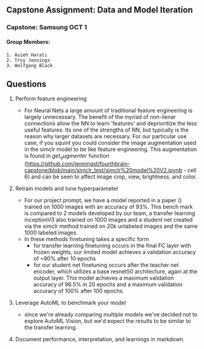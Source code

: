 ## Capstone Assignment: Data and Model Iteration

### Capstone: Samsung OCT 1
#### Group Members:
    1. Asieh Harati
    2. Troy Jennings
    3. Wolfgang Black

## Questions     
1. Perform feature engineering 
    - For Neural Nets a large amount of traditional feature engineering is largely unnecessary. The benefit of the myriad of non-lienar connections allow the NN to learn 'features' and deprioritize the less useful features. Its one of the strengths of NN, but typically is the reason why larger datasets are necessary. For our particular use case, if you squint you could consider the image augmentation used in the simclr model to be like feature engineering. This augmentation is found in $get_augmenter$ function  (https://github.com/jenningst/fourthbrain-capstone/blob/main/simclr_test/simclr%20model%20V2.ipynb - cell 6) and can be seen to affect image crop, view, brightness, and color.

2. Retrain models and tune hyperparameter 
    - For our project prompt, we have a model reported in a paper () trained on 1000 images with an accuracy of 93%. This bench mark is compared to 2 models developed by our team, a transfer learning inceptionV3 also trained on 1000 images and a student net created via the simclr method trained on 20k unlabeled images and the same 1000 labeled images. 
    - In these methods finetuning takes a specific form
        - for transfer learning finetuning occurs in the final FC layer with frozen weights, our limited model achieves a validation accuracy of ~90% after 10 epochs 
        - for our student net finetuning occurs after the teacher net encoder, which utilizes a base resnet50 architecture, again at the output layer. This model achieves a maximum validation accuracy of 96.5% in 20 epochs and a maximum validation accuracy of 100% after 100 epochs.

3. Leverage AutoML to benchmark your model
    - since we're already comparing multiple models we've decided not to explore AutoML Vision, but we'd expect the results to be similar to the transfer learning.

4. Document performance, interpretation, and learnings in markdown
